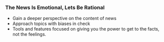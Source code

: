 
### The News Is Emotional, Lets Be Rational
- Gain a deeper perspective on the content of news
- Approach topics with biases in check
- Tools and features focused on giving you the power to get to the facts, not the feelings.
